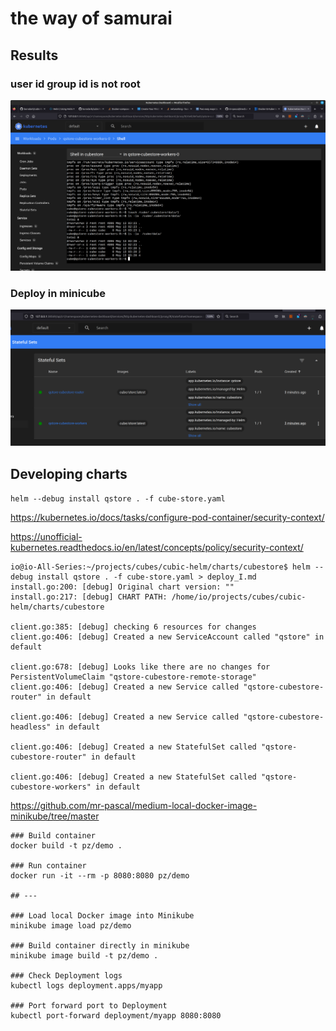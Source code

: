 # the way of samurai


## Results


### user id group id is not root

![uid-gid](./uid-gid-confirmed.png)


### Deploy in minicube

![deploy in minicube](./take-off.png)



## Developing  charts


`helm --debug install qstore . -f cube-store.yaml`

https://kubernetes.io/docs/tasks/configure-pod-container/security-context/

https://unofficial-kubernetes.readthedocs.io/en/latest/concepts/policy/security-context/

```
io@io-All-Series:~/projects/cubes/cubic-helm/charts/cubestore$ helm --debug install qstore . -f cube-store.yaml > deploy_I.md 
install.go:200: [debug] Original chart version: ""
install.go:217: [debug] CHART PATH: /home/io/projects/cubes/cubic-helm/charts/cubestore

client.go:385: [debug] checking 6 resources for changes
client.go:406: [debug] Created a new ServiceAccount called "qstore" in default

client.go:678: [debug] Looks like there are no changes for PersistentVolumeClaim "qstore-cubestore-remote-storage"
client.go:406: [debug] Created a new Service called "qstore-cubestore-router" in default

client.go:406: [debug] Created a new Service called "qstore-cubestore-headless" in default

client.go:406: [debug] Created a new StatefulSet called "qstore-cubestore-router" in default

client.go:406: [debug] Created a new StatefulSet called "qstore-cubestore-workers" in default

```

https://github.com/mr-pascal/medium-local-docker-image-minikube/tree/master

```
### Build container
docker build -t pz/demo .

### Run container
docker run -it --rm -p 8080:8080 pz/demo

## ---

### Load local Docker image into Minikube
minikube image load pz/demo

### Build container directly in minikube
minikube image build -t pz/demo .

### Check Deployment logs
kubectl logs deployment.apps/myapp

### Port forward port to Deployment
kubectl port-forward deployment/myapp 8080:8080

```

